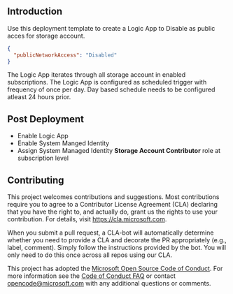 ## Introduction
Use this deployment template to create a Logic App to Disable as public acces for storage account.

```json
{
  "publicNetworkAccess": "Disabled"
}
```
The Logic App iterates through all storage account in enabled subscriptions.
The Logic App is configured as scheduled trigger with frequency of once per day.
Day based schedule needs to be configured atleast 24 hours prior.


## Post Deployment
- Enable Logic App
- Enable System Manged Identity
- Assign System Managed Identity **Storage Account Contributor** role at subscription level

## Contributing

This project welcomes contributions and suggestions.  Most contributions require you to agree to a
Contributor License Agreement (CLA) declaring that you have the right to, and actually do, grant us
the rights to use your contribution. For details, visit https://cla.microsoft.com.

When you submit a pull request, a CLA-bot will automatically determine whether you need to provide
a CLA and decorate the PR appropriately (e.g., label, comment). Simply follow the instructions
provided by the bot. You will only need to do this once across all repos using our CLA.

This project has adopted the [Microsoft Open Source Code of Conduct](https://opensource.microsoft.com/codeofconduct/).
For more information see the [Code of Conduct FAQ](https://opensource.microsoft.com/codeofconduct/faq/) or
contact [opencode@microsoft.com](mailto:opencode@microsoft.com) with any additional questions or comments.
